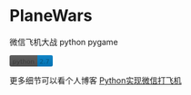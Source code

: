 # PlaneWars
微信飞机大战 python pygame

<svg xmlns="http://www.w3.org/2000/svg" xmlns:xlink="http://www.w3.org/1999/xlink" width="76" height="20"><linearGradient id="b" x2="0" y2="100%"><stop offset="0" stop-color="#bbb" stop-opacity=".1"/><stop offset="1" stop-opacity=".1"/></linearGradient><clipPath id="a"><rect width="76" height="20" rx="3" fill="#fff"/></clipPath><g clip-path="url(#a)"><path fill="#555" d="M0 0h49v20H0z"/><path fill="#007ec6" d="M49 0h27v20H49z"/><path fill="url(#b)" d="M0 0h76v20H0z"/></g><g fill="#fff" text-anchor="middle" font-family="DejaVu Sans,Verdana,Geneva,sans-serif" font-size="11"><text x="24.5" y="15" fill="#010101" fill-opacity=".3">python</text><text x="61.5" y="15" fill="#010101" fill-opacity=".3">2.7</g></svg>

更多细节可以看个人博客 [Python实现微信打飞机](http://youngxhui.github.io/2017/06/22/python-实现微信打飞机/)
